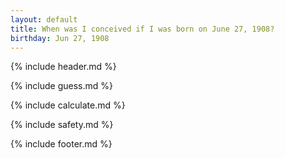 ```yaml
---
layout: default
title: When was I conceived if I was born on June 27, 1908?
birthday: Jun 27, 1908
---
```


{% include header.md %}

{% include guess.md %}

{% include calculate.md %}

{% include safety.md %}

{% include footer.md %}




